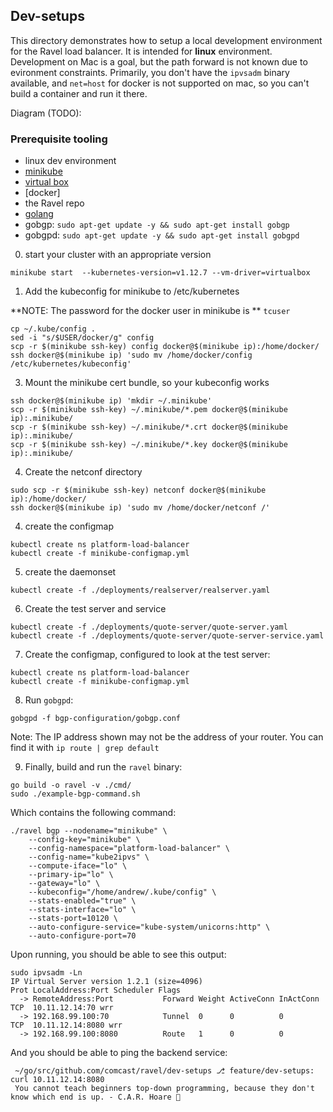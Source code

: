 ## Dev-setups

This directory demonstrates how to setup a local development environment for the Ravel load balancer. It is intended for **linux** environment. Development on Mac is a goal, but the path forward is not known due to evironment constraints. Primarily, you don't have the `ipvsadm` binary available, and `net=host` for docker is not supported on mac, so you can't build a container and run it there.

 Diagram (TODO): 

### Prerequisite tooling

- linux dev environment
- [minikube](https://kubernetes.io/docs/tasks/tools/install-minikube/)
- [virtual box](https://websiteforstudents.com/installing-virtualbox-5-2-ubuntu-17-04-17-10/)
- [docker]
- the Ravel repo
- [golang](https://golang.org/doc/install)
- gobgp: `sudo apt-get update -y && sudo apt-get install gobgp`
- gobgpd: `sudo apt-get update -y && sudo apt-get install gobgpd`
   
0. start your cluster with an appropriate version

`minikube start  --kubernetes-version=v1.12.7 --vm-driver=virtualbox`

1. Add the kubeconfig for minikube to /etc/kubernetes
 
**NOTE: The password for the docker user in minikube is ** `tcuser`

```
cp ~/.kube/config .
sed -i "s/$USER/docker/g" config
scp -r $(minikube ssh-key) config docker@$(minikube ip):/home/docker/
ssh docker@$(minikube ip) 'sudo mv /home/docker/config /etc/kubernetes/kubeconfig'
```

3. Mount the minikube cert bundle, so your kubeconfig works

```
ssh docker@$(minikube ip) 'mkdir ~/.minikube'
scp -r $(minikube ssh-key) ~/.minikube/*.pem docker@$(minikube ip):.minikube/
scp -r $(minikube ssh-key) ~/.minikube/*.crt docker@$(minikube ip):.minikube/
scp -r $(minikube ssh-key) ~/.minikube/*.key docker@$(minikube ip):.minikube/
```

4. Create the netconf directory

```
sudo scp -r $(minikube ssh-key) netconf docker@$(minikube ip):/home/docker/
ssh docker@$(minikube ip) 'sudo mv /home/docker/netconf /'
```

4. create the configmap

```
kubectl create ns platform-load-balancer
kubectl create -f minikube-configmap.yml
```  

5. create the daemonset

`kubectl create -f ./deployments/realserver/realserver.yaml`

6. Create the test server and service

```
kubectl create -f ./deployments/quote-server/quote-server.yaml
kubectl create -f ./deployments/quote-server/quote-server-service.yaml
```

7. Create the configmap, configured to look at the test server:

```
kubectl create ns platform-load-balancer
kubectl create -f minikube-configmap.yml
```

8. Run `gobgpd`:

`gobgpd -f bgp-configuration/gobgp.conf`

Note: The IP address shown may not be the address of your router. You can find it with `ip route | grep default`

9. Finally, build and run the `ravel` binary:

```
go build -o ravel -v ./cmd/
sudo ./example-bgp-command.sh
```

Which contains the following command:

```
./ravel bgp --nodename="minikube" \
	--config-key="minikube" \
	--config-namespace="platform-load-balancer" \
    --config-name="kube2ipvs" \
	--compute-iface="lo" \
	--primary-ip="lo" \
	--gateway="lo" \
	--kubeconfig="/home/andrew/.kube/config" \
	--stats-enabled="true" \
	--stats-interface="lo" \
	--stats-port=10120 \
    --auto-configure-service="kube-system/unicorns:http" \
    --auto-configure-port=70
```


Upon running, you should be able to see this output:

```
sudo ipvsadm -Ln
IP Virtual Server version 1.2.1 (size=4096)
Prot LocalAddress:Port Scheduler Flags
  -> RemoteAddress:Port           Forward Weight ActiveConn InActConn
TCP  10.11.12.14:70 wrr
  -> 192.168.99.100:70            Tunnel  0      0          0         
TCP  10.11.12.14:8080 wrr
  -> 192.168.99.100:8080          Route   1      0          0 
```

And you should be able to ping the backend service:

```
 ~/go/src/github.com/comcast/ravel/dev-setups ⎇ feature/dev-setups: curl 10.11.12.14:8080
 You cannot teach beginners top-down programming, because they don't know which end is up. - C.A.R. Hoare 🐼
```